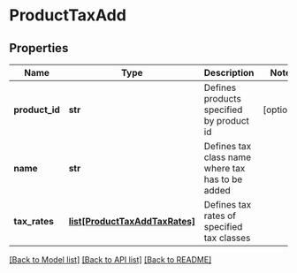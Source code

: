 # ProductTaxAdd

## Properties
Name | Type | Description | Notes
------------ | ------------- | ------------- | -------------
**product_id** | **str** | Defines products specified by product id | [optional] 
**name** | **str** | Defines tax class name where tax has to be added | 
**tax_rates** | [**list[ProductTaxAddTaxRates]**](ProductTaxAddTaxRates.md) | Defines tax rates of specified tax classes | 

[[Back to Model list]](../README.md#documentation-for-models) [[Back to API list]](../README.md#documentation-for-api-endpoints) [[Back to README]](../README.md)


